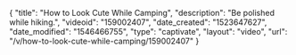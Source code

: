 {
    "title": "How to Look Cute While Camping",
    "description": "Be polished while hiking.",
    "videoid": "159002407",
    "date_created": "1523647627",
    "date_modified": "1546466755",
    "type": "captivate",
    "layout": "video",
    "url": "\/v\/how-to-look-cute-while-camping\/159002407"
}